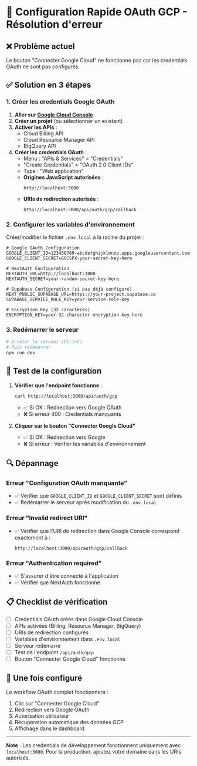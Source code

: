 # 🔧 Configuration Rapide OAuth GCP - Résolution d'erreur

## ❌ Problème actuel
Le bouton "Connecter Google Cloud" ne fonctionne pas car les credentials OAuth ne sont pas configurés.

## ✅ Solution en 3 étapes

### 1. Créer les credentials Google OAuth

1. **Aller sur [Google Cloud Console](https://console.cloud.google.com/)**
2. **Créer un projet** (ou sélectionner un existant)
3. **Activer les APIs** :
   - Cloud Billing API
   - Cloud Resource Manager API
   - BigQuery API
4. **Créer les credentials OAuth** :
   - Menu : "APIs & Services" > "Credentials"
   - "Create Credentials" > "OAuth 2.0 Client IDs"
   - Type : "Web application"
   - **Origines JavaScript autorisées** :
     ```
     http://localhost:3000
     ```
   - **URIs de redirection autorisés** :
     ```
     http://localhost:3000/api/auth/gcp/callback
     ```

### 2. Configurer les variables d'environnement

Créer/modifier le fichier `.env.local` à la racine du projet :

```env
# Google OAuth Configuration
GOOGLE_CLIENT_ID=123456789-abcdefghijklmnop.apps.googleusercontent.com
GOOGLE_CLIENT_SECRET=GOCSPX-your-secret-key-here

# NextAuth Configuration
NEXTAUTH_URL=http://localhost:3000
NEXTAUTH_SECRET=your-random-secret-key-here

# Supabase Configuration (si pas déjà configuré)
NEXT_PUBLIC_SUPABASE_URL=https://your-project.supabase.co
SUPABASE_SERVICE_ROLE_KEY=your-service-role-key

# Encryption Key (32 caractères)
ENCRYPTION_KEY=your-32-character-encryption-key-here
```

### 3. Redémarrer le serveur

```bash
# Arrêter le serveur (Ctrl+C)
# Puis redémarrer
npm run dev
```

## 🧪 Test de la configuration

1. **Vérifier que l'endpoint fonctionne** :
   ```bash
   curl http://localhost:3000/api/auth/gcp
   ```
   - ✅ Si OK : Redirection vers Google OAuth
   - ❌ Si erreur 400 : Credentials manquants

2. **Cliquer sur le bouton "Connecter Google Cloud"**
   - ✅ Si OK : Redirection vers Google
   - ❌ Si erreur : Vérifier les variables d'environnement

## 🔍 Dépannage

### Erreur "Configuration OAuth manquante"
- ✅ Vérifier que `GOOGLE_CLIENT_ID` et `GOOGLE_CLIENT_SECRET` sont définis
- ✅ Redémarrer le serveur après modification du `.env.local`

### Erreur "Invalid redirect URI"
- ✅ Vérifier que l'URI de redirection dans Google Console correspond exactement à :
  ```
  http://localhost:3000/api/auth/gcp/callback
  ```

### Erreur "Authentication required"
- ✅ S'assurer d'être connecté à l'application
- ✅ Vérifier que NextAuth fonctionne

## 📋 Checklist de vérification

- [ ] Credentials OAuth créés dans Google Cloud Console
- [ ] APIs activées (Billing, Resource Manager, BigQuery)
- [ ] URIs de redirection configurés
- [ ] Variables d'environnement dans `.env.local`
- [ ] Serveur redémarré
- [ ] Test de l'endpoint `/api/auth/gcp`
- [ ] Bouton "Connecter Google Cloud" fonctionne

## 🚀 Une fois configuré

Le workflow OAuth complet fonctionnera :
1. Clic sur "Connecter Google Cloud"
2. Redirection vers Google OAuth
3. Autorisation utilisateur
4. Récupération automatique des données GCP
5. Affichage dans le dashboard

---

**Note** : Les credentials de développement fonctionnent uniquement avec `localhost:3000`. Pour la production, ajoutez votre domaine dans les URIs autorisés.

